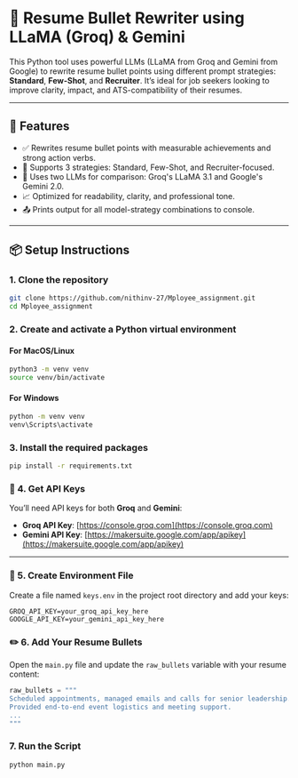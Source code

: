 # 🧠 Resume Bullet Rewriter using LLaMA (Groq) & Gemini

This Python tool uses powerful LLMs (LLaMA from Groq and Gemini from Google) to rewrite resume bullet points using different prompt strategies: **Standard**, **Few-Shot**, and **Recruiter**. It’s ideal for job seekers looking to improve clarity, impact, and ATS-compatibility of their resumes.

---

## 🚀 Features

- ✅ Rewrites resume bullet points with measurable achievements and strong action verbs.
- 🔁 Supports 3 strategies: Standard, Few-Shot, and Recruiter-focused.
- 🤖 Uses two LLMs for comparison: Groq's LLaMA 3.1 and Google's Gemini 2.0.
- 📈 Optimized for readability, clarity, and professional tone.
- 📤 Prints output for all model-strategy combinations to console.

---

## 📦 Setup Instructions

### 1. Clone the repository

```bash
git clone https://github.com/nithinv-27/Mployee_assignment.git
cd Mployee_assignment
```

### 2. Create and activate a Python virtual environment

#### For MacOS/Linux
```bash
python3 -m venv venv
source venv/bin/activate
```

#### For Windows
```bash
python -m venv venv
venv\Scripts\activate
```

### 3. Install the required packages
```bash
pip install -r requirements.txt
```

### 🔐 4. Get API Keys

You’ll need API keys for both **Groq** and **Gemini**:

- **Groq API Key**: [https://console.groq.com](https://console.groq.com)  
- **Gemini API Key**: [https://makersuite.google.com/app/apikey](https://makersuite.google.com/app/apikey)

---

### 📁 5. Create Environment File

Create a file named `keys.env` in the project root directory and add your keys:

```env
GROQ_API_KEY=your_groq_api_key_here
GOOGLE_API_KEY=your_gemini_api_key_here
```

### ✏️ 6. Add Your Resume Bullets

Open the `main.py` file and update the `raw_bullets` variable with your resume content:

```python
raw_bullets = """
Scheduled appointments, managed emails and calls for senior leadership.
Provided end-to-end event logistics and meeting support.
...
"""
```

### 7. Run the Script
```bash
python main.py
```
